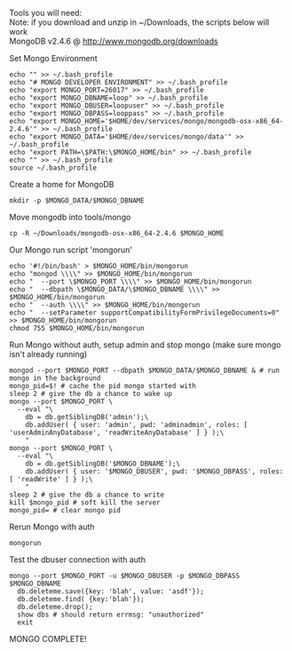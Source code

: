 Tools you will need:<br>
Note: if you download and unzip in ~/Downloads, the scripts below will work<br>
MongoDB v2.4.6 @ http://www.mongodb.org/downloads<br>

Set Mongo Environment<br>
```
echo "" >> ~/.bash_profile
echo "# MONGO DEVELOPER ENVIRONMENT" >> ~/.bash_profile
echo "export MONGO_PORT=26017" >> ~/.bash_profile
echo "export MONGO_DBNAME=loop" >> ~/.bash_profile
echo "export MONGO_DBUSER=loopuser" >> ~/.bash_profile
echo "export MONGO_DBPASS=looppass" >> ~/.bash_profile
echo "export MONGO_HOME='$HOME/dev/services/mongo/mongodb-osx-x86_64-2.4.6'" >> ~/.bash_profile
echo "export MONGO_DATA='$HOME/dev/services/mongo/data'" >> ~/.bash_profile
echo "export PATH=\$PATH:\$MONGO_HOME/bin" >> ~/.bash_profile
echo "" >> ~/.bash_profile
source ~/.bash_profile
```

Create a home for MongoDB<br>
```
mkdir -p $MONGO_DATA/$MONGO_DBNAME
```

Move mongodb into tools/mongo<br>
```
cp -R ~/Downloads/mongodb-osx-x86_64-2.4.6 $MONGO_HOME
```

Our Mongo run script 'mongorun'<br>
```
echo '#!/bin/bash' > $MONGO_HOME/bin/mongorun
echo "mongod \\\\" >> $MONGO_HOME/bin/mongorun
echo "  --port \$MONGO_PORT \\\\" >> $MONGO_HOME/bin/mongorun
echo "  --dbpath \$MONGO_DATA/\$MONGO_DBNAME \\\\" >> $MONGO_HOME/bin/mongorun
echo "  --auth \\\\" >> $MONGO_HOME/bin/mongorun
echo "  --setParameter supportCompatibilityFormPrivilegeDocuments=0" >> $MONGO_HOME/bin/mongorun
chmod 755 $MONGO_HOME/bin/mongorun
```

Run Mongo without auth, setup admin and stop mongo (make sure mongo isn't already running)
```
mongod --port $MONGO_PORT --dbpath $MONGO_DATA/$MONGO_DBNAME & # run mongo in the background
mongo_pid=$! # cache the pid mongo started with
sleep 2 # give the db a chance to wake up
mongo --port $MONGO_PORT \
  --eval "\
    db = db.getSiblingDB('admin');\
    db.addUser( { user: 'admin', pwd: 'adminadmin', roles: [ 'userAdminAnyDatabase', 'readWriteAnyDatabase' ] } );\
    "
mongo --port $MONGO_PORT \
  --eval "\
    db = db.getSiblingDB('$MONGO_DBNAME');\
    db.addUser( { user: '$MONGO_DBUSER', pwd: '$MONGO_DBPASS', roles: [ 'readWrite' ] } );\
    "
sleep 2 # give the db a chance to write
kill $mongo_pid # soft kill the server
mongo_pid= # clear mongo pid
```

Rerun Mongo with auth
```
mongorun
```

Test the dbuser connection with auth
```
mongo --port $MONGO_PORT -u $MONGO_DBUSER -p $MONGO_DBPASS $MONGO_DBNAME
  db.deleteme.save({key: 'blah', value: 'asdf'});
  db.deleteme.find( {key:'blah'});
  db.deleteme.drop();
  show dbs # should return errmsg: "unauthorized"
  exit
```

MONGO COMPLETE!
